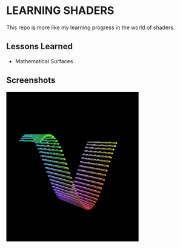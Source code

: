 
# LEARNING SHADERS

This repo is more like my learning progress in the world of shaders. 


## Lessons Learned
- Mathematical Surfaces


## Screenshots  

![Wave](images/Wave.png)